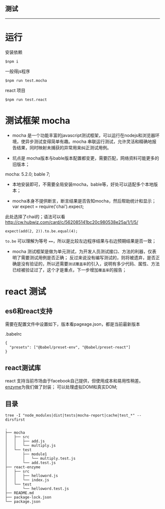## 测试
-------


# 运行

安装依赖
```
$npm i
```

一般得js程序

```
$npm run test.mocha
```

react 项目

```
$npm run test.react
```



# 测试框架 mocha

* mocha 是一个功能丰富的javascript测试框架，可以运行在nodejs和浏览器环境，使异步测试变得简单有趣。mocha 串联运行测试，允许灵活和精确地报告结果，同时映射未捕获的异常用来纠正测试用例。


* 坑点是 mocha版本与bable版本配置都变更，需要匹配，网络资料可能更多的旧版本；

mocha: 5.2.0;
bable 7;

* 本地安装即可，不需要全局安装mocha，bable等，好处可以适配多个本地版本；

* mocha本身不提供断言，断言结果是否告知mocha，然后帮助统计和显示；
var expect = require('chai').expect;

此处选择了chai的；语法可以看 http://cw.hubwiz.com/card/c/562085141bc20c980538e25a/1/1/5/

```
expect(add(2, 2)).to.be.equal(4);
```

`to.be` 可以理解为等号 `==`，所以是比较左边程序结果与右边预期结果是否一致；

* mocha 测试框架是做为单元测试，为开发人员测试接口、方法的利器，仅表明了需要测试用例是否正确；
反过来说没有编写测试的，则将被遗弃，是否正确是没有验证的，所以还需要`测试覆盖率`的引入，说明有多少代码、属性、方法已经被验证过了，这个才是重点，下一步增加`覆盖率`的报告；

# react 测试

## es6和react支持

需要在配置文件中设置如下，版本看pageage.json，都是当前最新版本

.babelrc
```
{
  "presets": ["@babel/preset-env", "@babel/preset-react"]
}

```

## react测试库

react 支持当前市场由于facebook自己提供，但使用成本和易用性稍差。
[enzyme](https://github.com/airbnb/enzyme)为我们做了封装；
可以处理虚拟DOM和真实DOM;


## 目录

```
tree -I "node_modules|dist|tests|mocha-report|cache|test_*" --dirsfirst
```


```
.
├── mocha
│   ├── src
│   │   ├── add.js
│   │   └── multiply.js
│   └── test
│       ├── module1
│       │   └── multiply.test.js
│       └── add.test.js
├── react-enzyme
│   ├── src
│   │   ├── helloword.js
│   │   └── index.js
│   └── test
│       └── helloword.test.js
├── README.md
├── package-lock.json
└── package.json
```

